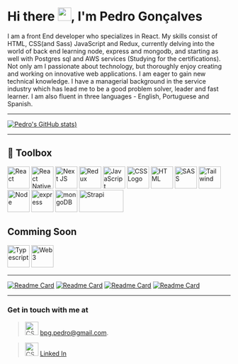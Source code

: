 # Hi there <img src="https://raw.githubusercontent.com/MartinHeinz/MartinHeinz/master/wave.gif" width="30px">, I'm Pedro Gonçalves


I am a front End developer who specializes in React. My skills consist of HTML, CSS(and Sass) JavaScript and Redux,  currently delving into the world of back end learning node, express and mongodb, and starting as well with Postgres sql and AWS services (Studying for the certifications). Not only am I passionate about technology, but thoroughly enjoy creating and working on innovative web applications. I am eager to gain new technical knowledge. I have a managerial background in the service industry which has lead me to be a good problem solver, leader and fast learner. I am also fluent in three languages - English, Portuguese and Spanish. 



---

[![Pedro's GitHub stats](https://github-readme-stats.vercel.app/api?username=Pedro-Goncal&show_icons=true&theme=darcula))](https://github.com/Pedro-Goncal?tab=repositories)

---
## 🧰 Toolbox

<img src="https://cdn.worldvectorlogo.com/logos/react-2.svg" alt="React" width="50" height="50"/> <img src="https://cdn.worldvectorlogo.com/logos/react-native-1.svg" alt="React Native" width="50" height="50"/> <img src="https://upload.wikimedia.org/wikipedia/commons/thumb/8/8e/Nextjs-logo.svg/311px-Nextjs-logo.svg.png?20190307203525" alt="Next JS" width="50" height="50"/>  <img src="https://cdn.worldvectorlogo.com/logos/redux.svg" alt="Redux" width="50" height="50"/>   <img src="https://cdn.worldvectorlogo.com/logos/logo-javascript.svg" alt="JavaScript" width="50" height="50"/>   <img src="https://cdn.worldvectorlogo.com/logos/css-3.svg" alt="CSS Logo" width="50" height="50"/>    <img src="https://cdn.worldvectorlogo.com/logos/html5-2.svg" alt="HTML" width="50" height="50"/>    <img src="https://cdn.worldvectorlogo.com/logos/node-sass.svg" alt="SASS" width="50" height="50"/> <img src="https://upload.wikimedia.org/wikipedia/commons/thumb/d/d5/Tailwind_CSS_Logo.svg/900px-Tailwind_CSS_Logo.svg.png?20211001194333" alt="Tailwind" width="50" height="50"/> <img src="https://cdn.worldvectorlogo.com/logos/nodejs-2.svg" alt="Node" width="50" height="50"/>    <img src="https://cdn.worldvectorlogo.com/logos/express-109.svg" alt="express" width="50" height="50"/> <img src="https://infinapps.com/wp-content/uploads/2018/10/mongodb-logo.png" alt="mongoDB" width="50" height="50"/> <img src="https://mms.businesswire.com/media/20220316005386/en/792790/2/Logo.WhiteBackground.jpg" alt="Strapi" width="100" height="50"/>

## Comming Soon
<img src="https://cdn.worldvectorlogo.com/logos/typescript.svg" alt="Typescript" width="50" height="50"/>  <img src="https://desk.lsr.finance/media/token/0x545d75fdce2eef3432a80268382bff2ccb7c63cf/logo/logo_128.png" alt="Web 3" width="50" height="50"/>  


---



[![Readme Card](https://github-readme-stats.vercel.app/api/pin/?username=Pedro-Goncal&repo=devconnector-MERN-client)](https://github.com/Pedro-Goncal/devconnector-MERN-client)
[![Readme Card](https://github-readme-stats.vercel.app/api/pin/?username=Pedro-Goncal&repo=proshop-eCommerce-MERN-client)](https://github.com/Pedro-Goncal/proshop-eCommerce-MERN-client)
[![Readme Card](https://github-readme-stats.vercel.app/api/pin/?username=Pedro-Goncal&repo=DevCamper-api)](https://github.com/Pedro-Goncal/my-blog-showcase-VanilaJS)
[![Readme Card](https://github-readme-stats.vercel.app/api/pin/?username=Pedro-Goncal&repo=covid-19-tracker-reactJS)](https://github.com/Pedro-Goncal/covid-19-tracker-reactJS)


---

### Get in touch with me at 
> <img src="https://cdn.worldvectorlogo.com/logos/gmail-icon.svg" alt="CSS Logo" width="30" height="30"/>    bpg.pedro@gmail.com. 

> <img src="https://cdn.worldvectorlogo.com/logos/linkedin-icon.svg" alt="CSS Logo" width="30" height="30"/>   [Linked In](https://www.linkedin.com/in/pedro-goncalves88/)


